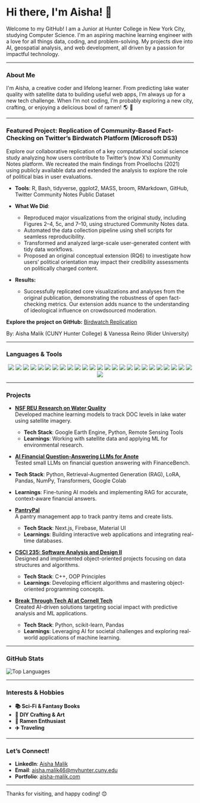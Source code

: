 # Hi there, I'm Aisha! 👋

Welcome to my GitHub! I am a Junior at Hunter College in New York City, studying Computer Science. I'm an aspiring machine learning engineer with a love for all things data, coding, and problem-solving. My projects dive into AI, geospatial analysis, and web development, all driven by a passion for impactful technology.

---

### About Me
I'm Aisha, a creative coder and lifelong learner. From predicting lake water quality with satellite data to building useful web apps, I’m always up for a new tech challenge. When I’m not coding, I’m probably exploring a new city, crafting, or enjoying a delicious bowl of ramen! 🌎 🍜 

---

### Featured Project: Replication of Community-Based Fact-Checking on Twitter’s Birdwatch Platform (Microsoft DS3)

Explore our collaborative replication of a key computational social science study analyzing how users contribute to Twitter’s (now X’s) Community Notes platform. We recreated the main findings from Proellochs (2021) using publicly available data and extended the analysis to explore the role of political bias in user evaluations.

- **Tools**:  R, Bash, tidyverse, ggplot2, MASS, broom, RMarkdown, GitHub, Twitter Community Notes Public Dataset
 
- **What We Did**:
  - Reproduced major visualizations from the original study, including Figures 2–4, 5c, and 7–10, using structured Community Notes data.
  - Automated the data collection pipeline using shell scripts for seamless reproducibility.
  - Transformed and analyzed large-scale user-generated content with tidy data workflows.
  - Proposed an original conceptual extension (RQ6) to investigate how users’ political orientation may impact their credibility assessments on politically charged content.
 
- **Results:**
  - Successfully replicated core visualizations and analyses from the original publication, demonstrating the robustness of open fact-checking metrics. Our extension adds nuance to the understanding of ideological influence on crowdsourced moderation.

**Explore the project on GitHub:** [Birdwatch Replication](https://github.com/msr-ds3/community-notes-2025-group-5)

By: Aisha Malik (CUNY Hunter College) & Vanessa Reino (Rider University)

---

### Languages & Tools

<p align="center">
  <img src="https://img.shields.io/badge/Python-3776AB?style=for-the-badge&logo=python&logoColor=white" />
  <img src="https://img.shields.io/badge/JavaScript-F7DF1E?style=for-the-badge&logo=javascript&logoColor=black" />
  <img src="https://img.shields.io/badge/C%2B%2B-00599C?style=for-the-badge&logo=c%2B%2B&logoColor=white" />
  <img src="https://img.shields.io/badge/HTML-E34F26?style=for-the-badge&logo=html5&logoColor=white" />
  <img src="https://img.shields.io/badge/CSS-1572B6?style=for-the-badge&logo=css3&logoColor=white" />
  <img src="https://img.shields.io/badge/React-61DAFB?style=for-the-badge&logo=react&logoColor=black" />
  <img src="https://img.shields.io/badge/Next.js-000000?style=for-the-badge&logo=nextdotjs&logoColor=white" />
  <img src="https://img.shields.io/badge/Firebase-FFCA28?style=for-the-badge&logo=firebase&logoColor=black" />
  <img src="https://img.shields.io/badge/Google%20Earth%20Engine-34A853?style=for-the-badge&logo=google-earth&logoColor=white" />
  <img src="https://img.shields.io/badge/TensorFlow-FF6F00?style=for-the-badge&logo=tensorflow&logoColor=white" />
  <img src="https://img.shields.io/badge/PyTorch-EE4C2C?style=for-the-badge&logo=pytorch&logoColor=white" />
  <img src="https://img.shields.io/badge/Keras-D00000?style=for-the-badge&logo=keras&logoColor=white" />
  <img src="https://img.shields.io/badge/Scikit--learn-F7931E?style=for-the-badge&logo=scikit-learn&logoColor=white" />
  <img src="https://img.shields.io/badge/NumPy-013243?style=for-the-badge&logo=numpy&logoColor=white" />
  <img src="https://img.shields.io/badge/Pandas-150458?style=for-the-badge&logo=pandas&logoColor=white" />
  <img src="https://img.shields.io/badge/Matplotlib-2C5BB4?style=for-the-badge&logo=matplotlib&logoColor=white" />
  <img src="https://img.shields.io/badge/Seaborn-3776AB?style=for-the-badge&logo=python&logoColor=white" />
  <img src="https://img.shields.io/badge/Google%20Colab-F9AB00?style=for-the-badge&logo=google-colab&logoColor=white" />
  <img src="https://img.shields.io/badge/Jupyter-F37626?style=for-the-badge&logo=jupyter&logoColor=white" />
  <img src="https://img.shields.io/badge/SQL-336791?style=for-the-badge&logo=postgresql&logoColor=white" />
  <img src="https://img.shields.io/badge/MySQL-4479A1?style=for-the-badge&logo=mysql&logoColor=white" />
  <img src="https://img.shields.io/badge/Power%20BI-F2C811?style=for-the-badge&logo=power-bi&logoColor=black" />
  <img src="https://img.shields.io/badge/Raspberry%20Pi-A22846?style=for-the-badge&logo=raspberry-pi&logoColor=white" />
  <img src="https://img.shields.io/badge/Git-F05032?style=for-the-badge&logo=git&logoColor=white" />
  <img src="https://img.shields.io/badge/GitHub-181717?style=for-the-badge&logo=github&logoColor=white" />
  <img src="https://img.shields.io/badge/Vercel-000000?style=for-the-badge&logo=vercel&logoColor=white" />
</p>

---

### Projects

- **[NSF REU Research on Water Quality](https://github.com/aisha1021/NSF_REU_2023_2025_Research)**  
  Developed machine learning models to track DOC levels in lake water using satellite imagery.  
  - **Tech Stack**: Google Earth Engine, Python, Remote Sensing Tools  
  - **Learnings**: Working with satellite data and applying ML for environmental research.

 - **[AI Financial Question-Answering LLMs for Anote](https://github.com/aisha1021/BTT-Anote-1A)**  
   Tested small LLMs on financial question answering with FinanceBench.  
  - **Tech Stack**: Python, Retrieval-Augmented Generation (RAG), LoRA, Pandas, NumPy, Transformers, Google Colab
  - **Learnings**: Fine-tuning AI models and implementing RAG for accurate, context-aware financial answers.

- **[PantryPal](https://github.com/aisha1021/PantryPal)**  
  A pantry management app to track pantry items and create lists.  
  - **Tech Stack**: Next.js, Firebase, Material UI  
  - **Learnings**: Building interactive web applications and integrating real-time databases.


- **[CSCI 235: Software Analysis and Design II](https://github.com/aisha1021/CSCI_235_Software_Analysis_and_Design_ll)**  
  Designed and implemented object-oriented projects focusing on data structures and algorithms.  
  - **Tech Stack**: C++, OOP Principles  
  - **Learnings**: Developing efficient algorithms and mastering object-oriented programming concepts.


- **[Break Through Tech AI at Cornell Tech](https://github.com/aisha1021/My-eCornell-Portfolio)**  
  Created AI-driven solutions targeting social impact with predictive analysis and ML applications.  
  - **Tech Stack**: Python, scikit-learn, Pandas  
  - **Learnings**: Leveraging AI for societal challenges and exploring real-world applications of machine learning.

---

### GitHub Stats

<img src="https://github-readme-stats.vercel.app/api/top-langs/?username=aisha1021&layout=compact&theme=radical" alt="Top Languages" />

---

### Interests & Hobbies
- **📚 Sci-Fi & Fantasy Books**
- **🎨 DIY Crafting & Art**
- **🍜 Ramen Enthusiast**
- **✈️ Traveling**

---

### Let’s Connect!

- **LinkedIn**: [Aisha Malik](https://www.linkedin.com/in/aisha-malik-2b3a142aa/)
- **Email**: aisha.malik46@myhunter.cuny.edu
- **Portfolio**: [aisha-malik.com](https://aisha-malik.com)

---

Thanks for visiting, and happy coding! 😊
